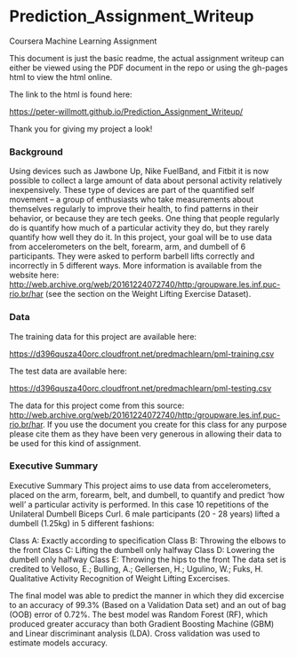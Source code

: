 # Prediction_Assignment_Writeup
Coursera Machine Learning Assignment

This document is just the basic readme, the actual assignment writeup can either be viewed using the PDF document in the repo or using the gh-pages html to view the html online.

The link to the html is found here:

https://peter-willmott.github.io/Prediction_Assignment_Writeup/

Thank you for giving my project a look!



### Background

Using devices such as Jawbone Up, Nike FuelBand, and Fitbit it is now possible to collect a large amount of data about personal activity relatively inexpensively. These type of devices are part of the quantified self movement – a group of enthusiasts who take measurements about themselves regularly to improve their health, to find patterns in their behavior, or because they are tech geeks. One thing that people regularly do is quantify how much of a particular activity they do, but they rarely quantify how well they do it. In this project, your goal will be to use data from accelerometers on the belt, forearm, arm, and dumbell of 6 participants. They were asked to perform barbell lifts correctly and incorrectly in 5 different ways. More information is available from the website here: http://web.archive.org/web/20161224072740/http:/groupware.les.inf.puc-rio.br/har (see the section on the Weight Lifting Exercise Dataset).

### Data

The training data for this project are available here:

https://d396qusza40orc.cloudfront.net/predmachlearn/pml-training.csv

The test data are available here:

https://d396qusza40orc.cloudfront.net/predmachlearn/pml-testing.csv

The data for this project come from this source: http://web.archive.org/web/20161224072740/http:/groupware.les.inf.puc-rio.br/har. If you use the document you create for this class for any purpose please cite them as they have been very generous in allowing their data to be used for this kind of assignment.

### Executive Summary

Executive Summary
This project aims to use data from accelerometers, placed on the arm, forearm, belt, and dumbell, to quantify and predict ‘how well’ a particular activity is performed. In this case 10 repetitions of the Unilateral Dumbell Biceps Curl. 6 male participants (20 - 28 years) lifted a dumbell (1.25kg) in 5 different fashions:

Class A: Exactly according to specification
Class B: Throwing the elbows to the front
Class C: Lifting the dumbell only halfway
Class D: Lowering the dumbell only halfway
Class E: Throwing the hips to the front
The data set is credited to Velloso, E.; Bulling, A.; Gellersen, H.; Ugulino, W.; Fuks, H. Qualitative Activity Recognition of Weight Lifting Excercises.

The final model was able to predict the manner in which they did excercise to an accuracy of 99.3% (Based on a Validation Data set) and an out of bag (OOB) error of 0.72%. The best model was Random Forest (RF), which produced greater accuracy than both Gradient Boosting Machine (GBM) and Linear discriminant analysis (LDA). Cross validation was used to estimate models accuracy.
